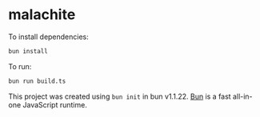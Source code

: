 # malachite

To install dependencies:

```bash
bun install
```

To run:

```bash
bun run build.ts
```

This project was created using `bun init` in bun v1.1.22. [Bun](https://bun.sh) is a fast all-in-one JavaScript runtime.
